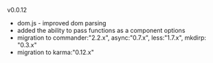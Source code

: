 v0.0.12
* dom.js - improved dom parsing
* added the ability to pass functions as a component options
* migration to commander:"2.2.x", async:"0.7.x", less:"1.7.x", mkdirp: "0.3.x"
* migration to karma:"0.12.x"